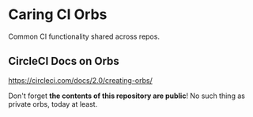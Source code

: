 # Caring CI Orbs

Common CI functionality shared across repos.

## CircleCI Docs on Orbs

https://circleci.com/docs/2.0/creating-orbs/

Don't forget **the contents of this repository are public**! No such thing as private orbs, today at least.
